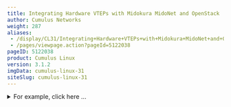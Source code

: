```yaml
---
title: Integrating Hardware VTEPs with Midokura MidoNet and OpenStack
author: Cumulus Networks
weight: 287
aliases:
 - /display/CL31/Integrating+Hardware+VTEPs+with+Midokura+MidoNet+and+OpenStack
 - /pages/viewpage.action?pageId=5122038
pageID: 5122038
product: Cumulus Linux
version: 3.1.2
imgData: cumulus-linux-31
siteSlug: cumulus-linux-31
---
```

<details>

Cumulus Linux seamlessly integrates with the MidoNet OpenStack
infrastructure, where the switches provide the VTEP gateway for
terminating VXLAN tunnels from within MidoNet. MidoNet connects to the
OVSDB server running on the Cumulus Linux switch, and exchanges
information about the VTEPs and MAC addresses associated with the
OpenStack Neutron networks. This provides seamless Ethernet connectivity
between virtual and physical server infrastructures.

{{% imgOld 0 %}}

## Getting Started</span>

Before you create VXLANs with MidoNet, make sure you have the following
components:

  - A switch (L2 gateway) with a Tomahawk, Trident II+ or Trident II
    chipset running Cumulus Linux 2.0 and later

  - OVSDB server (`ovsdb-server`), included in Cumulus Linux 2.0 and
    later

  - VTEPd (`ovs-vtepd`), included in Cumulus Linux 2.0 and later

Integrating a VXLAN with MidoNet involves:

  - Preparing for the MidoNet integration

  - Bootstrapping the OVS and VTEP

  - Configuring the MidoNet VTEP binding

  - Verifying the VXLAN configuration

### Caveats and Errata</span>

  - There is no support for VXLAN routing in the Tomahawk, Trident II+
    and Trident II chipsets; use a loopback interface or external
    router.

  - For more information about MidoNet, see the MidoNet Operations
    Guide, version 1.8 or later.

### Preparing for the MidoNet Integration</span>

Before you start configuring the MidoNet tunnel zones, VTEP binding and
connecting virtual ports to the VXLAN, you need to complete the
bootstrap process on each switch to which you plan to build VXLAN
tunnels. This creates the VTEP gateway and initializes the OVS database
server. You only need to do the bootstrapping once, before you begin the
MidoNet integration.

#### Enabling the openvswitch-vtep Package</span>

Before you start bootstrapping the integration, you need to enable the
`openvswitch-vtep` package, since it is disabled by default in Cumulus
Linux.

1.  Edit the `/etc/default/openvswitch-vtep` file, changing the `START`
    option from *no* to *yes*. This simple `sed` command does this, and
    creates a backup as well:
    
        cumulus@switch:~$ sudo sed -i.bak s/START=no/START=yes/g /etc/default/openvswitch-vtep

2.  Start the daemon:
    
        cumulus@switch:~$ sudo systemctl start openvswitch-vtep.service

### Bootstrapping the OVSDB Server and VTEP</span>

#### Automating with the Bootstrap Script</span>

The `vtep-bootstrap` script is available so you can do the bootstrapping
automatically. For information, read `man vtep-bootstrap`. This script
requires three parameters, in this order:

  - Switch name: The name of the switch that is the VTEP gateway.

  - Tunnel IP address: The datapath IP address of the VTEP.

  - Management IP address: The IP address of the switch's management
    interface.

<summary>For example, click here ... </summary>

    cumulus@switch:~$ sudo vtep-bootstrap sw11 10.111.1.1 10.50.20.21 --no_encryption
    Executed: 
     define physical switch
     ().
    Executed: 
     define local tunnel IP address on the switch
     ().
    Executed: 
     define management IP address on the switch
     ().
    Executed: 
     restart a service
     (Killing ovs-vtepd (28170).
    Killing ovsdb-server (28146).
    Starting ovsdb-server.
    Starting ovs-vtepd.).

{{%notice note%}}

Since MidoNet does not have a controller, you need to use a dummy IP
address (for example, 1.1.1.1) for the controller parameter in the
bootstrap script. After the script completes, delete the VTEP manager,
since it is not needed and will otherwise fill the logs with
inconsequential error messages:

    cumulus@switch:~$ sudo vtep-ctl del-manager

{{%/notice%}}

#### Manually Bootstrapping</span>

If you don't use the bootstrap script, then you must initialize the OVS
database instance manually, and create the VTEP.

Perform the following commands in order (see the automated bootstrapping
example above for values):

1.  Define the switch in OVSDB:
    
        cumulus@switch:~$ sudo vtep-ctl add-ps <switch_name>

2.  Define the VTEP tunnel IP address:
    
        cumulus@switch:~$ sudo vtep-ctl set Physical_switch <switch_name> tunnel_ips=<tunnel_ip>

3.  Define the management interface IP address:
    
        cumulus@switch:~$ sudo vtep-ctl set Physical_switch <switch_name> management_ips=<management_ip>

4.  Restart the OVSDB server and `vtepd`:
    
        cumulus@switch:~$ sudo systemctl restart openvswitch-vtep.service

At this point, the switch is ready to connect to MidoNet. The rest of
the configuration is performed in the MidoNet Manager GUI, or using the
MidoNet API.

### Configuring MidoNet VTEP and Port Bindings</span>

This part of the configuration sets up MidoNet and OpenStack to connect
the virtualization environment to the Cumulus Linux switch. The
`midonet-agent` is the networking component that manages the VXLAN,
while the Open Virtual Switch (OVS) client on the OpenStack controller
node communicates MAC address information between the `midonet-agent`
and the Cumulus Linux OVS database (OVSDB) server.

#### Using the MidoNet Manager GUI</span>

##### Creating a Tunnel Zone</span>

1.  Click **Tunnel Zones** in the menu on the left side.

2.  Click **Add**.

3.  Give the tunnel zone a **Name** and select "**VTEP**" for the
    **Type**.

4.  Click **Save**.
    
    {{% imgOld 1 %}}

##### Adding Hosts to a Tunnel Zone</span>

Once the tunnel zone is created, click the name of the tunnel zone to
view the hosts table.

{{% imgOld 2 %}}

The tunnel zone is a construct used to define the VXLAN source address
used for the tunnel. This host's address is used for the source of the
VXLAN encapsulation, and traffic will transit into the routing domain
from this point. Thus, the host must have layer 3 reachability to the
Cumulus Linux switch tunnel IP.

Next, add a host entry to the tunnel zone:

1.  Click **Add**.

2.  Select a host from the **Host** list.

3.  Provide the tunnel source **IP Address** to use on the selected
    host.

4.  Click **Save**.
    
    {{% imgOld 3 %}}

The host list now displays the new entry:

{{% imgOld 4 %}}

##### Creating the VTEP</span>

1.  Click the **Vteps** menu on the left side.

2.  Click **Add**.

3.  Fill out the fields using the same information you used earlier on
    the switch for the bootstrap procedure:  
    \- **Management IP** is typically the eth0 address of the switch.
    This tells the OVS-client to connect to the OVSDB-server on the
    Cumulus Linux switch.  
    \- **Management Port** **Number** is the PTCP port you configured in
    the `ovs-ctl-vtep` script earlier (the example uses 6632).  
    \- **Tunnel Zone** is the name of the zone you created in the
    previous procedure.

4.  Click **Save**.
    
    {{% imgOld 5 %}}

The new VTEP appears in the list below. MidoNet then initiates a
connection between the OpenStack Controller and the Cumulus Linux
switch. If the OVS client is successfully connected to the OVSDB server,
the VTEP entry should display the switch name and VXLAN tunnel IP
address, which you specified during the bootstrapping process.

{{% imgOld 6 %}}

##### Binding Ports to the VTEP</span>

Now that connectivity is established to the switch, you need to add a
physical port binding to the VTEP on the Cumulus Linux switch:

1.  Click **Add**.

2.  In the **Port Name** list, select the port on the Cumulus Linux
    switch that you are using to connect to the VXLAN segment.

3.  Specify the **VLAN ID** (enter 0 for untagged).

4.  In the **Bridge** list, select the MidoNet bridge that the instances
    (VMs) are using in OpenStack.

5.  Click **Save**.
    
    {{% imgOld 7 %}}

You should see the port binding displayed in the binding table under the
VTEP.

{{% imgOld 8 %}}

Once the port is bound, this automatically configures a VXLAN bridge
interface, and includes the VTEP interface and the port bound to the
bridge. Now the OpenStack instances (VMs) should be able to ping the
hosts connected to the bound port on the Cumulus switch. The
Troubleshooting section below demonstrates the verification of the VXLAN
data and control planes.

#### Using the MidoNet CLI</span>

To get started with the MidoNet CLI, you can access the CLI prompt on
the OpenStack Controller:

    root@os-controller:~# midonet-cli
    midonet>

Now from the MidoNet CLI, the commands explained in this section perform
the same operations depicted in the previous section with the MidoNet
Manager GUI.

1.  Create a tunnel zone with a name and type *vtep*:
    
        midonet> tunnel-zone create name sw12 type vtep
        tzone1

2.  The tunnel zone is a construct used to define the VXLAN source
    address used for the tunnel. This host's address is used for the
    source of the VXLAN encapsulation, and traffic will transit into the
    routing domain from this point. Thus, the host must have layer 3
    reachability to the Cumulus Linux switch tunnel IP.
    
      - First, get the list of available hosts connected to the Neutron
        network and the MidoNet bridge.
    
      - Next, get a listing of all the interfaces.
    
      - Finally, add a host entry to the tunnel zone ID returned in the
        previous step, and specify which interface address to use.
        
            midonet> list host
            host host0 name os-compute1 alive true
            host host1 name os-network alive true 
            midonet> host host0 list interface
            iface midonet host_id host0 status 0 addresses [] mac 02:4b:38:92:dd:ce mtu 1500 type Virtual endpoint DATAPATH
            iface lo host_id host0 status 3 addresses [u'127.0.0.1', u'169.254.169.254', u'0:0:0:0:0:0:0:1'] mac 00:00:00:00:00:00 mtu 65536 type Virtual endpoint LOCALHOST
            iface virbr0 host_id host0 status 1 addresses [u'192.168.122.1'] mac 22:6e:63:90:1f:69 mtu 1500 type Virtual endpoint UNKNOWN
            iface tap7cfcf84c-26 host_id host0 status 3 addresses [u'fe80:0:0:0:e822:94ff:fee2:d41b'] mac ea:22:94:e2:d4:1b mtu 65000 type Virtual endpoint DATAPATH
            iface eth1 host_id host0 status 3 addresses [u'10.111.0.182', u'fe80:0:0:0:5054:ff:fe85:acd6'] mac 52:54:00:85:ac:d6 mtu 1500 type Physical endpoint PHYSICAL
            iface tapfd4abcea-df host_id host0 status 3 addresses [u'fe80:0:0:0:14b3:45ff:fe94:5b07'] mac 16:b3:45:94:5b:07 mtu 65000 type Virtual endpoint DATAPATH
            iface eth0 host_id host0 status 3 addresses [u'10.50.21.182', u'fe80:0:0:0:5054:ff:feef:c5dc'] mac 52:54:00:ef:c5:dc mtu 1500 type Physical endpoint PHYSICAL
            midonet> tunnel-zone tzone0 add member host host0 address 10.111.0.182
            zone tzone0 host host0 address 10.111.0.182
    
    Repeat this procedure for each OpenStack host connected to the
    Neutron network and the MidoNet bridge.

3.  Create a VTEP and assign it to the tunnel zone ID returned in the
    previous step. The management IP address (the destination address
    for the VXLAN/remote VTEP) and the port must be the same ones you
    configured in the `vtep-bootstrap` script or the manual
    bootstrapping:
    
        midonet> vtep add management-ip 10.50.20.22 management-port 6632 tunnel-zone tzone0
        name sw12 description sw12 management-ip 10.50.20.22 management-port 6632 tunnel-zone tzone0 connection-state CONNECTED
    
    In this step, MidoNet initiates a connection between the OpenStack
    Controller and the Cumulus Linux switch. If the OVS client is
    successfully connected to the OVSDB server, the returned values
    should show the name and description matching the `switch-name`
    parameter specified in the bootstrap process.
    
    {{%notice note%}}
    
    Verify the connection-state as CONNECTED, otherwise if ERROR is
    returned, you must debug. Typically this only fails if the
    `management-ip` and/or `management-port` settings are wrong.
    
    {{%/notice%}}

4.  The VTEP binding uses the information provided to MidoNet from the
    OVSDB server, providing a list of ports that the hardware VTEP can
    use for layer 2 attachment. This binding virtually connects the
    physical interface to the overlay switch, and joins it to the
    Neutron bridged network.
    
    First, get the UUID of the Neutron network behind the MidoNet
    bridge:
    
        midonet> list bridge
        bridge bridge0 name internal state up
        bridge bridge1 name internal2 state up
        midonet> show bridge bridge1 id
        6c9826da-6655-4fe3-a826-4dcba6477d2d
    
    Next, create the VTEP binding, using the UUID and the switch port
    being bound to the VTEP on the remote end. If there is no VLAN ID,
    set `vlan` to 0:
    
        midonet> vtep name sw12 binding add network-id 6c9826da-6655-4fe3-a826-4dcba6477d2d physical-port swp11s0 vlan 0
        management-ip 10.50.20.22 physical-port swp11s0 vlan 0 network-id 6c9826da-6655-4fe3-a826-4dcba6477d2d

At this point, the VTEP should be connected, and the layer 2 overlay
should be operational. From the openstack instance (VM), you should be
able to ping a physical server connected to the port bound to the
hardware switch VTEP.

## Troubleshooting MidoNet and Cumulus VTEPs</span>

As with any complex system, there is a control plane and data plane.

### Troubleshooting the Control Plane</span>

In this solution, the control plane consists of the connection between
the OpenStack Controller, and each Cumulus Linux switch running the
`ovsdb-server` and `vtepd` daemons.

#### Verifying VTEP and OVSDB Services</span>

First, it is important that the OVSDB server and `ovs-vtep` daemon are
running. Verify this is the case:

    cumulus@switch12:~$ systemctl status openvswitch-vtep.service
    ovsdb-server is running with pid 17440
    ovs-vtepd is running with pid 17444

#### Verifying OVSDB-server Connections</span>

From the OpenStack Controller host, verify that it can connect to the
`ovsdb-server`. Telnet to the switch IP address on port 6632:

    root@os-controller:~# telnet 10.50.20.22 6632
    Trying 10.50.20.22...
    Connected to 10.50.20.22.
    Escape character is '^]'.
    <Ctrl+c>
    Connection closed by foreign host.

If the connection fails, verify IP reachability from the host to the
switch. If that succeeds, it is likely the bootstrap process did not set
up port 6632. Redo the bootstrapping procedures above.

    root@os-controller:~# ping -c1 10.50.20.22
    PING 10.50.20.22 (10.50.20.22) 56(84) bytes of data.
    64 bytes from 10.50.20.22: icmp_seq=1 ttl=63 time=0.315 ms
    --- 10.50.20.22 ping statistics ---
    1 packets transmitted, 1 received, 0% packet loss, time 0ms
    rtt min/avg/max/mdev = 0.315/0.315/0.315/0.000 ms

#### Verifying the VXLAN Bridge and VTEP Interfaces</span>

After creating the VTEP in MidoNet and adding an interface binding, you
should see **br-vxln** and **vxln** interfaces on the switch. You can
verify that the VXLAN bridge and VTEP interface are created and UP:

    cumulus@switch12:~$ sudo brctl show 
    bridge name  bridge id          STP     enabled interfaces
    br-vxln10006 8000.00e0ec2749a2  no      swp11s0
                                            vxln10006
    cumulus@switch12:~$ sudo ip -d link show vxln10006
    55: vxln10006: <BROADCAST,MULTICAST,UP,LOWER_UP> mtu 1500 qdisc noqueue master br-vxln10006 state UNKNOWN mode DEFAULT 
      link/ether 72:94:eb:b6:6c:c3 brd ff:ff:ff:ff:ff:ff
      vxlan id 10006 local 10.111.1.2 port 32768 61000 nolearning ageing 300 svcnode 10.111.0.182 
      bridge_slave

Next, look at the bridging table for the VTEP and the forwarding
entries. The bound interface and the VTEP should be listed along with
the MAC addresses of those interfaces. When the hosts attached to the
bound port send data, those MACs are learned, and entered into the
bridging table, as well as the OVSDB.

    cumulus@switch12:~$ brctl showmacs br-vxln10006
    port name   mac addr            vlan    is local?   ageing timer
    swp11s0     00:e0:ec:27:49:a2   0       yes         0.00
    swp11s0     64:ae:0c:32:f1:41   0       no          0.01
    vxln10006   72:94:eb:b6:6c:c3   0       yes         0.00
     
    cumulus@switch12:~$ sudo bridge fdb show br-vxln10006
    fa:16:3e:14:04:2e dev vxln10004 dst 10.111.0.182 vlan 65535 self permanent
    00:e0:ec:27:49:a2 dev swp11s0 vlan 0 master br-vxln10004 permanent
    b6:71:33:3b:a7:83 dev vxln10004 vlan 0 master br-vxln10004 permanent
    64:ae:0c:32:f1:41 dev swp11s0 vlan 0 master br-vxln10004

### Datapath Troubleshooting</span>

If you have verified the control plane is correct, and you still cannot
get data between the OpenStack instances and the physical nodes on the
switch, there may be something wrong with the data plane. The data plane
consists of the actual VXLAN encapsulated path, between one of the
OpenStack nodes running the `midolman` service. This is typically the
compute nodes, but can include the MidoNet gateway nodes. If the
OpenStack instances can ping the tenant router address but cannot ping
the physical device connected to the switch (or vice versa), then
something is wrong in the data plane.

#### Verifying IP Reachability</span>

First, there must be IP reachability between the encapsulating node, and
the address you bootstrapped as the tunnel IP on the switch. Verify the
OpenStack host can ping the tunnel IP. If this doesn't work, check the
routing design, and fix the layer 3 problem first.

    root@os-compute1:~# ping -c1 10.111.1.2
    PING 10.111.1.2 (10.111.1.2) 56(84) bytes of data.
    64 bytes from 10.111.1.2: icmp_seq=1 ttl=62 time=0.649 ms
    --- 10.111.1.2 ping statistics ---
    1 packets transmitted, 1 received, 0% packet loss, time 0ms
    rtt min/avg/max/mdev = 0.649/0.649/0.649/0.000 ms

#### MidoNet VXLAN Encapsulation</span>

If the instance (VM) cannot ping the physical server, or the reply is
not returning, look at the packets on the OpenStack node. Initiate a
ping from the OpenStack instance, then using `tcpdump`, hopefully you
can see the VXLAN data. This example displays what it looks like when it
is working.

    root@os-compute1:~# tcpdump -i eth1 -l -nnn -vvv -X -e port 4789
    52:54:00:85:ac:d6 > 00:e0:ec:26:50:36, ethertype IPv4 (0x0800), length 148: (tos 0x0, ttl 255, id 7583, offset 0, flags [none], proto UDP (17), length 134)
     10.111.0.182.41568 > 10.111.1.2.4789: [no cksum] VXLAN, flags [I] (0x08), vni 10008
    fa:16:3e:14:04:2e > 64:ae:0c:32:f1:41, ethertype IPv4 (0x0800), length 98: (tos 0x0, ttl 64, id 64058, offset 0, flags [DF], proto ICMP (1), length 84)
     10.111.102.104 > 10.111.102.2: ICMP echo request, id 15873, seq 0, length 64
     0x0000: 4500 0086 1d9f 0000 ff11 8732 0a6f 00b6 E..........2.o..
     0x0010: 0a6f 0102 a260 12b5 0072 0000 0800 0000 .o...`...r......
     0x0020: 0027 1800 64ae 0c32 f141 fa16 3e14 042e .'..d..2.A..>...
     0x0030: 0800 4500 0054 fa3a 4000 4001 5f26 0a6f ..E..T.:@.@._&.o
     0x0040: 6668 0a6f 6602 0800 f9de 3e01 0000 4233 fh.of.....>...B3
     0x0050: 7dec 0000 0000 0000 0000 0000 0000 0000 }...............
     0x0060: 0000 0000 0000 0000 0000 0000 0000 0000 ................
     0x0070: 0000 0000 0000 0000 0000 0000 0000 0000 ................
     0x0080: 0000 0000 0000 ......
    00:e0:ec:26:50:36 > 52:54:00:85:ac:d6, ethertype IPv4 (0x0800), length 148: (tos 0x0, ttl 62, id 2689, offset 0, flags [none], proto UDP (17), length 134)
     10.111.1.2.63385 > 10.111.0.182.4789: [no cksum] VXLAN, flags [I] (0x08), vni 10008
    64:ae:0c:32:f1:41 > fa:16:3e:14:04:2e, ethertype IPv4 (0x0800), length 98: (tos 0x0, ttl 255, id 64058, offset 0, flags [DF], proto ICMP (1), length 84)
     10.111.102.2 > 10.111.102.104: ICMP echo reply, id 15873, seq 0, length 64
     0x0000: 4500 0086 0a81 0000 3e11 5b51 0a6f 0102 E.......>.[Q.o..
     0x0010: 0a6f 00b6 f799 12b5 0072 0000 0800 0000 .o.......r......
     0x0020: 0027 1800 fa16 3e14 042e 64ae 0c32 f141 .'....>...d..2.A
     0x0030: 0800 4500 0054 fa3a 4000 ff01 a025 0a6f ..E..T.:@....%.o
     0x0040: 6602 0a6f 6668 0000 01df 3e01 0000 4233 f..ofh....>...B3
     0x0050: 7dec 0000 0000 0000 0000 0000 0000 0000 }...............
     0x0060: 0000 0000 0000 0000 0000 0000 0000 0000 ................
     0x0070: 0000 0000 0000 0000 0000 0000 0000 0000 ................
     0x0080: 0000 0000 0000 ......

### Inspecting the OVSDB</span>

#### Using VTEP-CTL</span>

These commands show you the information installed in the OVSDB. This
database is structured using the *physical switch* ID, with one or more
*logical switch* IDs associated with it. The bootstrap process creates
the physical switch, and MidoNet creates the logical switch after the
control session is established.

##### Listing the Physical Switch</span>

    cumulus@switch12:~$ vtep-ctl list-ps
    sw12

##### Listing the Logical Switch</span>

    cumulus@switch12:~$ vtep-ctl list-ls
    mn-6c9826da-6655-4fe3-a826-4dcba6477d2d

##### Listing Local or Remote MAC Addresses</span>

These commands show the MAC addresses learned from the connected port
bound to the logical switch, or the MAC addresses advertised from
MidoNet. The *unknown-dst* entries are installed to satisfy the ethernet
flooding of unknown unicast, and important for learning.

    cumulus@switch12:~$ vtep-ctl list-local-macs mn-6c9826da-6655-4fe3-a826-4dcba6477d2d
    ucast-mac-local
      64:ae:0c:32:f1:41 -> vxlan_over_ipv4/10.111.1.2
    mcast-mac-local
      unknown-dst -> vxlan_over_ipv4/10.111.1.2
     
    cumulus@switch12:~$ vtep-ctl list-remote-macs mn-6c9826da-6655-4fe3-a826-4dcba6477d2d
    ucast-mac-remote
      fa:16:3e:14:04:2e -> vxlan_over_ipv4/10.111.0.182
    mcast-mac-remote
      unknown-dst -> vxlan_over_ipv4/10.111.0.182oh 

#### Getting Open Vswitch Database (OVSDB) Data</span>

The `ovsdb-client dump` command is large, but shows all of the
information and tables that are used in communication between the OVS
client and server.

<summary>Click to expand the output ... </summary>

    cumulus@switch12:~$ ovsdb-client dump
    Arp_Sources_Local table
    _uuid locator src_mac
    ----- ------- -------
    Arp_Sources_Remote table
    _uuid locator src_mac
    ----- ------- -------
    Global table
    _uuid managers switches 
    ------------------------------------ -------- --------------------------------------
    76672d6a-2740-4c8d-9618-9e8dfb4b0bd7 [] [6d459554-0c75-4170-bb3d-117eb4ce1f4d]
    Logical_Binding_Stats table
    _uuid bytes_from_local bytes_to_local packets_from_local packets_to_local
    ------------------------------------ ---------------- -------------- ------------------ ----------------
    d2e378b4-61c1-4daf-9aec-a7fd352d3193 5782569 1658250 21687 14589
    Logical_Router table
    _uuid description name static_routes switch_binding
    ----- ----------- ---- ------------- --------------
    Logical_Switch table
    _uuid description name tunnel_key
    ------------------------------------ ----------- ----------------------------------------- ----------
    44d162dc-0372-4749-a802-5b153c7120ec "" "mn-6c9826da-6655-4fe3-a826-4dcba6477d2d" 10006
    Manager table
    _uuid inactivity_probe is_connected max_backoff other_config status target
    ----- ---------------- ------------ ----------- ------------ ------ ------
    Mcast_Macs_Local table
    MAC _uuid ipaddr locator_set logical_switch 
    ----------- ------------------------------------ ------ ------------------------------------ ------------------------------------
    unknown-dst 25eaf29a-c540-46e3-8806-3892070a2de5 "" 7a4c000a-244e-4b37-8f25-fd816c1a80dc 44d162dc-0372-4749-a802-5b153c7120ec
    Mcast_Macs_Remote table
    MAC _uuid ipaddr locator_set logical_switch 
    ----------- ------------------------------------ ------ ------------------------------------ ------------------------------------
    unknown-dst b122b897-5746-449e-83ba-fa571a64b374 "" 6c04d477-18d0-41df-8d52-dc7b17845ebe 44d162dc-0372-4749-a802-5b153c7120ec
    Physical_Locator table
    _uuid dst_ip encapsulation_type
    ------------------------------------ -------------- ------------------
    2fcf8b7e-e084-4bcb-b668-755ae7ac0bfb "10.111.0.182" "vxlan_over_ipv4" 
    3f78dbb0-9695-42ef-a31f-aaaf525147f1 "10.111.1.2" "vxlan_over_ipv4"
    Physical_Locator_Set table
    _uuid locators 
    ------------------------------------ --------------------------------------
    6c04d477-18d0-41df-8d52-dc7b17845ebe [2fcf8b7e-e084-4bcb-b668-755ae7ac0bfb]
    7a4c000a-244e-4b37-8f25-fd816c1a80dc [3f78dbb0-9695-42ef-a31f-aaaf525147f1]
    Physical_Port table
    _uuid description name port_fault_status vlan_bindings vlan_stats 
    ------------------------------------ ----------- --------- ----------------- ---------------------------------------- ----------------------------------------
    bf69fcbb-36b3-4dbc-a90d-fc7412e57076 "swp1" "swp1" [] {} {} 
    bf38137d-3a14-454e-8df0-9c56e4b4e640 "swp10" "swp10" [] {} {} 
    69585fff-4360-4177-901d-8360ade5391b "swp11s0" "swp11s0" [] {0=44d162dc-0372-4749-a802-5b153c7120ec} {0=d2e378b4-61c1-4daf-9aec-a7fd352d3193}
    2a2d04fa-7190-41fe-8cee-318fcbafb2ea "swp11s1" "swp11s1" [] {} {} 
    684f99d5-426c-45c8-b964-211489f45599 "swp11s2" "swp11s2" [] {} {} 
    47cc66fb-ef8a-4a9b-a497-1844b89f7d32 "swp11s3" "swp11s3" [] {} {} 
    5be3a052-be0f-4258-94cb-5e8be9afb896 "swp12" "swp12" [] {} {} 
    631b19bd-3022-4353-bb2d-f498b0c1cb17 "swp13" "swp13" [] {} {} 
    3001c904-b152-4dc4-9d8e-718f24ffa439 "swp14" "swp14" [] {} {} 
    a6f8a88a-3877-4f81-b9b4-d75394a09d2c "swp15" "swp15" [] {} {} 
    7cb681f4-2206-4c70-85b7-23b60963cd21 "swp16" "swp16" [] {} {} 
    3943fb6a-0b49-4806-a014-2bcd4d469537 "swp17" "swp17" [] {} {} 
    109a9911-d6c7-4142-b6c9-7c985506abb4 "swp18" "swp18" [] {} {} 
    93b85c31-be38-4384-8b7a-9696764f9ba9 "swp19" "swp19" [] {} {} 
    bcfb2920-6676-494c-9dcb-b474123b7e59 "swp2" "swp2" [] {} {} 
    4223559a-da1c-4c34-b8bf-bff7ced376ad "swp20" "swp20" [] {} {} 
    6bbccda8-d7e5-4b19-b978-4ec7f5b868e0 "swp21" "swp21" [] {} {} 
    c6876886-8386-4e34-a307-931909fca58f "swp22" "swp22" [] {} {} 
    c5a88dd6-d931-4b2c-9baa-a0abfb9d41f5 "swp23" "swp23" [] {} {} 
    124d1e01-a187-4427-819f-21de66e76f13 "swp24" "swp24" [] {} {} 
    55b49814-b5c5-405e-8e9f-898f3df4f872 "swp25" "swp25" [] {} {} 
    b2b2cd14-662d-45a5-87c1-277acbccdffd "swp26" "swp26" [] {} {} 
    c35f55f5-8ec6-4fed-bef4-49801cd0934c "swp27" "swp27" [] {} {} 
    a44c5402-6218-4f09-bf1e-518f41a5546e "swp28" "swp28" [] {} {} 
    a9294152-2b32-4058-8796-23520ffb7379 "swp29" "swp29" [] {} {} 
    e0ee993a-8383-4701-a766-d425654dbb7f "swp3" "swp3" [] {} {} 
    d9db91a6-1c10-4154-9269-84877faa79b4 "swp30" "swp30" [] {} {} 
    b26ce4dd-b771-4d7b-8647-41fa97aa40e3 "swp31" "swp31" [] {} {} 
    652c6cd1-0823-4585-bb78-658e6ca2abfc "swp32" "swp32" [] {} {} 
    5b15372b-89f0-4e14-a50b-b6c6f937d33d "swp4" "swp4" [] {} {} 
    e00741f1-ba34-47c5-ae23-9269c5d1a871 "swp5" "swp5" [] {} {} 
    7096abaf-eebf-4ee3-b0cc-276224bc3e71 "swp6" "swp6" [] {} {} 
    439afb62-067e-4bbe-a0d9-ee33a23d2a9c "swp7" "swp7" [] {} {} 
    54f6c9df-01a1-4d96-9dcf-3035a33ffb3e "swp8" "swp8" [] {} {} 
    c85ed6cd-a7d4-4016-b3e9-34df592072eb "swp9s0" "swp9s0" [] {} {} 
    cf382ed6-60d3-43f5-8586-81f4f0f2fb28 "swp9s1" "swp9s1" [] {} {} 
    c32a9ff9-fd11-4399-815f-806322f26ff5 "swp9s2" "swp9s2" [] {} {} 
    9a7e42c4-228f-4b55-b972-7c3b8352c27d "swp9s3" "swp9s3" [] {} {}
    Physical_Switch table
    _uuid description management_ips name ports switch_fault_status tunnel_ips tunnels 
    ------------------------------------ ----------- --------------- ------ ---------------------------------------------------------------------------------------------------------------------------------------------------------------------------------------------------------------------------------------------------------------------------------------------------------------------------------------------------------------------------------------------------------------------------------------------------------------------------------------------------------------------------------------------------------------------------------------------------------------------------------------------------------------------------------------------------------------------------------------------------------------------------------------------------------------------------------------------------------------------------------------------------------------------------------------------------------------------------------------------------------------------------------------------------------------------------------------------------------------------------------------------------------------------------------------------------------------------------------------------------------------------------------------------------------------------------------------------------------------------------------------------------------------------------------------------------------------------------------------------------- ------------------- -------------- --------------------------------------
    6d459554-0c75-4170-bb3d-117eb4ce1f4d "sw12" ["10.50.20.22"] "sw12" [109a9911-d6c7-4142-b6c9-7c985506abb4, 124d1e01-a187-4427-819f-21de66e76f13, 2a2d04fa-7190-41fe-8cee-318fcbafb2ea, 3001c904-b152-4dc4-9d8e-718f24ffa439, 3943fb6a-0b49-4806-a014-2bcd4d469537, 4223559a-da1c-4c34-b8bf-bff7ced376ad, 439afb62-067e-4bbe-a0d9-ee33a23d2a9c, 47cc66fb-ef8a-4a9b-a497-1844b89f7d32, 54f6c9df-01a1-4d96-9dcf-3035a33ffb3e, 55b49814-b5c5-405e-8e9f-898f3df4f872, 5b15372b-89f0-4e14-a50b-b6c6f937d33d, 5be3a052-be0f-4258-94cb-5e8be9afb896, 631b19bd-3022-4353-bb2d-f498b0c1cb17, 652c6cd1-0823-4585-bb78-658e6ca2abfc, 684f99d5-426c-45c8-b964-211489f45599, 69585fff-4360-4177-901d-8360ade5391b, 6bbccda8-d7e5-4b19-b978-4ec7f5b868e0, 7096abaf-eebf-4ee3-b0cc-276224bc3e71, 7cb681f4-2206-4c70-85b7-23b60963cd21, 93b85c31-be38-4384-8b7a-9696764f9ba9, 9a7e42c4-228f-4b55-b972-7c3b8352c27d, a44c5402-6218-4f09-bf1e-518f41a5546e, a6f8a88a-3877-4f81-b9b4-d75394a09d2c, a9294152-2b32-4058-8796-23520ffb7379, b26ce4dd-b771-4d7b-8647-41fa97aa40e3, b2b2cd14-662d-45a5-87c1-277acbccdffd, bcfb2920-6676-494c-9dcb-b474123b7e59, bf38137d-3a14-454e-8df0-9c56e4b4e640, bf69fcbb-36b3-4dbc-a90d-fc7412e57076, c32a9ff9-fd11-4399-815f-806322f26ff5, c35f55f5-8ec6-4fed-bef4-49801cd0934c, c5a88dd6-d931-4b2c-9baa-a0abfb9d41f5, c6876886-8386-4e34-a307-931909fca58f, c85ed6cd-a7d4-4016-b3e9-34df592072eb, cf382ed6-60d3-43f5-8586-81f4f0f2fb28, d9db91a6-1c10-4154-9269-84877faa79b4, e00741f1-ba34-47c5-ae23-9269c5d1a871, e0ee993a-8383-4701-a766-d425654dbb7f] [] ["10.111.1.2"] [062eaf89-9bd5-4132-8b6b-09db254325af]
    Tunnel table
    _uuid bfd_config_local bfd_config_remote bfd_params bfd_status local remote 
    ------------------------------------ ----------------------------------------------------------- ----------------- ---------- ---------- ------------------------------------ ------------------------------------
    062eaf89-9bd5-4132-8b6b-09db254325af {bfd_dst_ip="169.254.1.0", bfd_dst_mac="00:23:20:00:00:01"} {} {} {} 3f78dbb0-9695-42ef-a31f-aaaf525147f1 2fcf8b7e-e084-4bcb-b668-755ae7ac0bfb
    Ucast_Macs_Local table
    MAC _uuid ipaddr locator logical_switch 
    ------------------- ------------------------------------ ------ ------------------------------------ ------------------------------------
    "64:ae:0c:32:f1:41" 47a83a7c-bd2d-4c02-9814-8222229c592f "" 3f78dbb0-9695-42ef-a31f-aaaf525147f1 44d162dc-0372-4749-a802-5b153c7120ec
    Ucast_Macs_Remote table
    MAC _uuid ipaddr locator logical_switch 
    ------------------- ------------------------------------ ------ ------------------------------------ ------------------------------------
    "fa:16:3e:14:04:2e" 65605488-9ee5-4c8e-93e5-7b1cc15cfcc7 "" 2fcf8b7e-e084-4bcb-b668-755ae7ac0bfb 44d162dc-0372-4749-a802-5b153c7120ec

<article id="html-search-results" class="ht-content" style="display: none;">

</article>

<footer id="ht-footer">

</footer>

</details>
